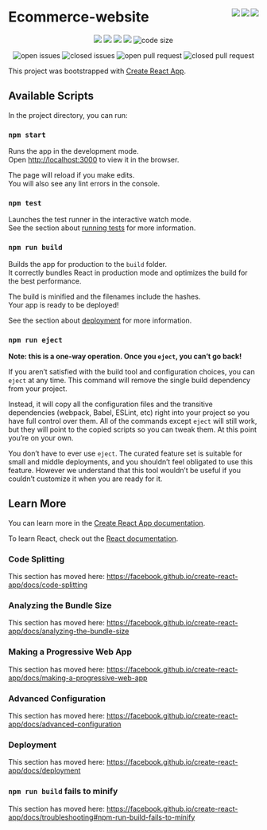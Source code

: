 # Ecommerce-website <img align = "right" src ="https://img.shields.io/github/watchers/Sreejit7/Ecommerce-website?style=social"> <img align = "right" src ="https://img.shields.io/github/stars/Sreejit7/Ecommerce-website?style=social"><img align = "right" src= "https://img.shields.io/github/forks/Sreejit7/Ecommerce-website?style=social">

<p align="center">
<img src="https://img.shields.io/github/contributors/Sreejit7/Ecommerce-website?style=for-the-badge">
<img src="https://img.shields.io/tokei/lines/github/Sreejit7/Ecommerce-website?style=for-the-badge">
<img src="https://img.shields.io/github/last-commit/Sreejit7/Ecommerce-website?style=for-the-badge">
<img src="https://img.shields.io/github/languages/count/Sreejit7/Ecommerce-website?style=for-the-badge">
<img src="https://img.shields.io/github/languages/code-size/Sreejit7/Ecommerce-website?style=for-the-badge" alt="code size">
 </p>
 
<p align="center">
<img src="https://img.shields.io/github/issues/Sreejit7/Ecommerce-website?style=for-the-badge" alt="open issues">
<img src="https://img.shields.io/github/issues-closed/Sreejit7/Ecommerce-website?style=for-the-badge" alt="closed issues">
<img src="https://img.shields.io/github/issues-pr/Sreejit7/Ecommerce-website?style=for-the-badge" alt="open pull request">
<img src="https://img.shields.io/github/issues-pr-closed/Sreejit7/Ecommerce-website?style=for-the-badge" alt="closed pull request">
</p>


This project was bootstrapped with [Create React App](https://github.com/facebook/create-react-app).

## Available Scripts

In the project directory, you can run:

### `npm start`

Runs the app in the development mode.<br />
Open [http://localhost:3000](http://localhost:3000) to view it in the browser.

The page will reload if you make edits.<br />
You will also see any lint errors in the console.

### `npm test`

Launches the test runner in the interactive watch mode.<br />
See the section about [running tests](https://facebook.github.io/create-react-app/docs/running-tests) for more information.

### `npm run build`

Builds the app for production to the `build` folder.<br />
It correctly bundles React in production mode and optimizes the build for the best performance.

The build is minified and the filenames include the hashes.<br />
Your app is ready to be deployed!

See the section about [deployment](https://facebook.github.io/create-react-app/docs/deployment) for more information.

### `npm run eject`

**Note: this is a one-way operation. Once you `eject`, you can’t go back!**

If you aren’t satisfied with the build tool and configuration choices, you can `eject` at any time. This command will remove the single build dependency from your project.

Instead, it will copy all the configuration files and the transitive dependencies (webpack, Babel, ESLint, etc) right into your project so you have full control over them. All of the commands except `eject` will still work, but they will point to the copied scripts so you can tweak them. At this point you’re on your own.

You don’t have to ever use `eject`. The curated feature set is suitable for small and middle deployments, and you shouldn’t feel obligated to use this feature. However we understand that this tool wouldn’t be useful if you couldn’t customize it when you are ready for it.

## Learn More

You can learn more in the [Create React App documentation](https://facebook.github.io/create-react-app/docs/getting-started).

To learn React, check out the [React documentation](https://reactjs.org/).

### Code Splitting

This section has moved here: https://facebook.github.io/create-react-app/docs/code-splitting

### Analyzing the Bundle Size

This section has moved here: https://facebook.github.io/create-react-app/docs/analyzing-the-bundle-size

### Making a Progressive Web App

This section has moved here: https://facebook.github.io/create-react-app/docs/making-a-progressive-web-app

### Advanced Configuration

This section has moved here: https://facebook.github.io/create-react-app/docs/advanced-configuration

### Deployment

This section has moved here: https://facebook.github.io/create-react-app/docs/deployment

### `npm run build` fails to minify

This section has moved here: https://facebook.github.io/create-react-app/docs/troubleshooting#npm-run-build-fails-to-minify
